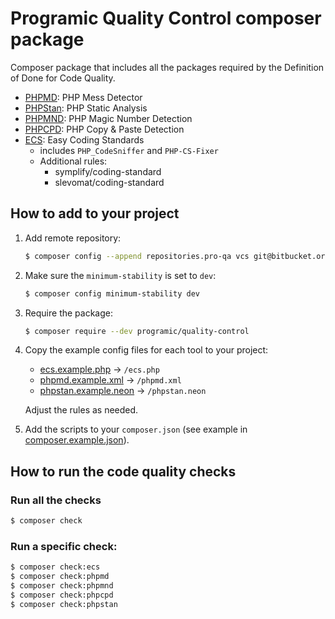 # Programic Quality Control composer package

Composer package that includes all the packages required by the Definition of Done for Code Quality.

* [PHPMD](https://phpmd.org/): PHP Mess Detector
* [PHPStan](https://phpstan.org/): PHP Static Analysis
* [PHPMND](https://github.com/povils/phpmnd): PHP Magic Number Detection
* [PHPCPD](https://github.com/sebastianbergmann/phpcpd): PHP Copy & Paste Detection
* [ECS](https://github.com/symplify/easy-coding-standard): Easy Coding Standards
    * includes `PHP_CodeSniffer` and `PHP-CS-Fixer`
    * Additional rules:
        * symplify/coding-standard
        * slevomat/coding-standard

## How to add to your project

1. Add remote repository:
    ```bash
    $ composer config --append repositories.pro-qa vcs git@bitbucket.org:programic/pro-quality-control.git
    ```
2. Make sure the `minimum-stability` is set to `dev`:
    ```bash
    $ composer config minimum-stability dev
    ```
3. Require the package:
    ```bash
    $ composer require --dev programic/quality-control
    ```
4. Copy the example config files for each tool to your project:
    * [ecs.example.php](configs/examples/ecs.example.php) -> `/ecs.php`
    * [phpmd.example.xml](configs/examples/phpmd.example.xml) -> `/phpmd.xml`
    * [phpstan.example.neon](configs/examples/phpstan.example.neon) -> `/phpstan.neon`
    
    Adjust the rules as needed.

5. Add the scripts to your `composer.json` (see example in [composer.example.json](configs/examples/composer.example.json)).

## How to run the code quality checks

### Run all the checks

```bash
$ composer check
```

### Run a specific check:

```bash
$ composer check:ecs
$ composer check:phpmd
$ composer check:phpmnd
$ composer check:phpcpd
$ composer check:phpstan
```
